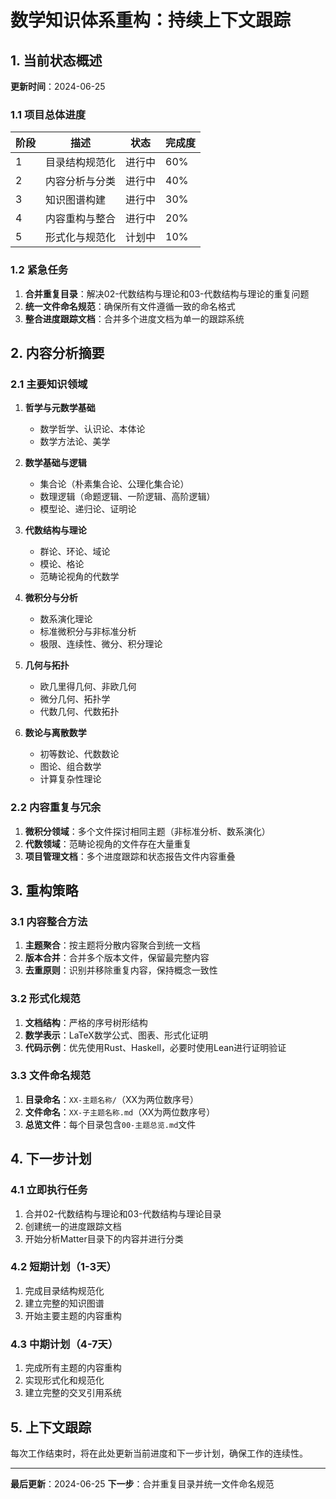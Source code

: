 # 数学知识体系重构：持续上下文跟踪

## 1. 当前状态概述

**更新时间**：2024-06-25

### 1.1 项目总体进度

| 阶段 | 描述 | 状态 | 完成度 |
|------|------|------|--------|
| 1 | 目录结构规范化 | 进行中 | 60% |
| 2 | 内容分析与分类 | 进行中 | 40% |
| 3 | 知识图谱构建 | 进行中 | 30% |
| 4 | 内容重构与整合 | 进行中 | 20% |
| 5 | 形式化与规范化 | 计划中 | 10% |

### 1.2 紧急任务

1. **合并重复目录**：解决02-代数结构与理论和03-代数结构与理论的重复问题
2. **统一文件命名规范**：确保所有文件遵循一致的命名格式
3. **整合进度跟踪文档**：合并多个进度文档为单一的跟踪系统

## 2. 内容分析摘要

### 2.1 主要知识领域

1. **哲学与元数学基础**
   - 数学哲学、认识论、本体论
   - 数学方法论、美学

2. **数学基础与逻辑**
   - 集合论（朴素集合论、公理化集合论）
   - 数理逻辑（命题逻辑、一阶逻辑、高阶逻辑）
   - 模型论、递归论、证明论

3. **代数结构与理论**
   - 群论、环论、域论
   - 模论、格论
   - 范畴论视角的代数学

4. **微积分与分析**
   - 数系演化理论
   - 标准微积分与非标准分析
   - 极限、连续性、微分、积分理论

5. **几何与拓扑**
   - 欧几里得几何、非欧几何
   - 微分几何、拓扑学
   - 代数几何、代数拓扑

6. **数论与离散数学**
   - 初等数论、代数数论
   - 图论、组合数学
   - 计算复杂性理论

### 2.2 内容重复与冗余

1. **微积分领域**：多个文件探讨相同主题（非标准分析、数系演化）
2. **代数领域**：范畴论视角的文件存在大量重复
3. **项目管理文档**：多个进度跟踪和状态报告文件内容重叠

## 3. 重构策略

### 3.1 内容整合方法

1. **主题聚合**：按主题将分散内容聚合到统一文档
2. **版本合并**：合并多个版本文件，保留最完整内容
3. **去重原则**：识别并移除重复内容，保持概念一致性

### 3.2 形式化规范

1. **文档结构**：严格的序号树形结构
2. **数学表示**：LaTeX数学公式、图表、形式化证明
3. **代码示例**：优先使用Rust、Haskell，必要时使用Lean进行证明验证

### 3.3 文件命名规范

1. **目录命名**：`XX-主题名称/`（XX为两位数序号）
2. **文件命名**：`XX-子主题名称.md`（XX为两位数序号）
3. **总览文件**：每个目录包含`00-主题总览.md`文件

## 4. 下一步计划

### 4.1 立即执行任务

1. 合并02-代数结构与理论和03-代数结构与理论目录
2. 创建统一的进度跟踪文档
3. 开始分析Matter目录下的内容并进行分类

### 4.2 短期计划（1-3天）

1. 完成目录结构规范化
2. 建立完整的知识图谱
3. 开始主要主题的内容重构

### 4.3 中期计划（4-7天）

1. 完成所有主题的内容重构
2. 实现形式化和规范化
3. 建立完整的交叉引用系统

## 5. 上下文跟踪

每次工作结束时，将在此处更新当前进度和下一步计划，确保工作的连续性。

---

**最后更新**：2024-06-25
**下一步**：合并重复目录并统一文件命名规范
